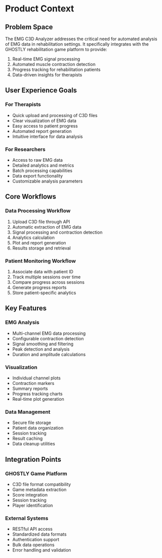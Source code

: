 # Product Context

## Problem Space
The EMG C3D Analyzer addresses the critical need for automated analysis of EMG data in rehabilitation settings. It specifically integrates with the GHOSTLY rehabilitation game platform to provide:

1. Real-time EMG signal processing
2. Automated muscle contraction detection
3. Progress tracking for rehabilitation patients
4. Data-driven insights for therapists

## User Experience Goals

### For Therapists
- Quick upload and processing of C3D files
- Clear visualization of EMG data
- Easy access to patient progress
- Automated report generation
- Intuitive interface for data analysis

### For Researchers
- Access to raw EMG data
- Detailed analytics and metrics
- Batch processing capabilities
- Data export functionality
- Customizable analysis parameters

## Core Workflows

### Data Processing Workflow
1. Upload C3D file through API
2. Automatic extraction of EMG data
3. Signal processing and contraction detection
4. Analytics calculation
5. Plot and report generation
6. Results storage and retrieval

### Patient Monitoring Workflow
1. Associate data with patient ID
2. Track multiple sessions over time
3. Compare progress across sessions
4. Generate progress reports
5. Store patient-specific analytics

## Key Features

### EMG Analysis
- Multi-channel EMG data processing
- Configurable contraction detection
- Signal smoothing and filtering
- Peak detection and analysis
- Duration and amplitude calculations

### Visualization
- Individual channel plots
- Contraction markers
- Summary reports
- Progress tracking charts
- Real-time plot generation

### Data Management
- Secure file storage
- Patient data organization
- Session tracking
- Result caching
- Data cleanup utilities

## Integration Points

### GHOSTLY Game Platform
- C3D file format compatibility
- Game metadata extraction
- Score integration
- Session tracking
- Player identification

### External Systems
- RESTful API access
- Standardized data formats
- Authentication support
- Bulk data operations
- Error handling and validation 